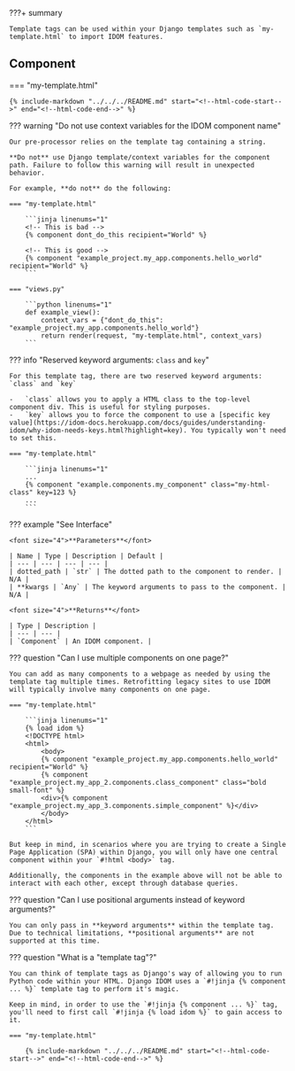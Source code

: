 ???+ summary

    Template tags can be used within your Django templates such as `my-template.html` to import IDOM features.

## Component

=== "my-template.html"

    {% include-markdown "../../../README.md" start="<!--html-code-start-->" end="<!--html-code-end-->" %}

<!--context-start-->

??? warning "Do not use context variables for the IDOM component name"

    Our pre-processor relies on the template tag containing a string.

    **Do not** use Django template/context variables for the component path. Failure to follow this warning will result in unexpected behavior.

    For example, **do not** do the following:

    === "my-template.html"

        ```jinja linenums="1"
        <!-- This is bad -->
        {% component dont_do_this recipient="World" %}

        <!-- This is good -->
        {% component "example_project.my_app.components.hello_world" recipient="World" %}
        ```

    === "views.py"

        ```python linenums="1"
        def example_view():
            context_vars = {"dont_do_this": "example_project.my_app.components.hello_world"}
            return render(request, "my-template.html", context_vars)
        ```

<!--context-end-->
<!--kwarg-start-->

??? info "Reserved keyword arguments: `class` and `key`"

    For this template tag, there are two reserved keyword arguments: `class` and `key`

    -   `class` allows you to apply a HTML class to the top-level component div. This is useful for styling purposes.
    -   `key` allows you to force the component to use a [specific key value](https://idom-docs.herokuapp.com/docs/guides/understanding-idom/why-idom-needs-keys.html?highlight=key). You typically won't need to set this.

    === "my-template.html"

        ```jinja linenums="1"
        ...
        {% component "example.components.my_component" class="my-html-class" key=123 %}
        ...
        ```

<!--kwarg-end-->

??? example "See Interface"

    <font size="4">**Parameters**</font>

    | Name | Type | Description | Default |
    | --- | --- | --- | --- |
    | dotted_path | `str` | The dotted path to the component to render. | N/A |
    | **kwargs | `Any` | The keyword arguments to pass to the component. | N/A |

    <font size="4">**Returns**</font>

    | Type | Description |
    | --- | --- |
    | `Component` | An IDOM component. |

<!--multiple-components-start-->

??? question "Can I use multiple components on one page?"

    You can add as many components to a webpage as needed by using the template tag multiple times. Retrofitting legacy sites to use IDOM will typically involve many components on one page.

    === "my-template.html"

        ```jinja linenums="1"
        {% load idom %}
        <!DOCTYPE html>
        <html>
            <body>
            {% component "example_project.my_app.components.hello_world" recipient="World" %}
            {% component "example_project.my_app_2.components.class_component" class="bold small-font" %}
            <div>{% component "example_project.my_app_3.components.simple_component" %}</div>
            </body>
        </html>
        ```

    But keep in mind, in scenarios where you are trying to create a Single Page Application (SPA) within Django, you will only have one central component within your `#!html <body>` tag.

    Additionally, the components in the example above will not be able to interact with each other, except through database queries.

<!--multiple-components-end-->
<!--kwargs-start-->

??? question "Can I use positional arguments instead of keyword arguments?"

    You can only pass in **keyword arguments** within the template tag. Due to technical limitations, **positional arguments** are not supported at this time.

<!--kwargs-end-->
<!--tags-start-->

??? question "What is a "template tag"?"

    You can think of template tags as Django's way of allowing you to run Python code within your HTML. Django IDOM uses a `#!jinja {% component ... %}` template tag to perform it's magic.

    Keep in mind, in order to use the `#!jinja {% component ... %}` tag, you'll need to first call `#!jinja {% load idom %}` to gain access to it.

    === "my-template.html"

        {% include-markdown "../../../README.md" start="<!--html-code-start-->" end="<!--html-code-end-->" %}

<!--tags-end-->

